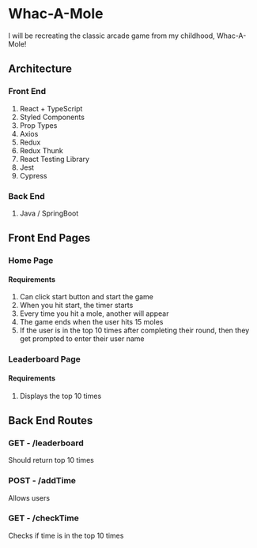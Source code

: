 # Whac-A-Mole

I will be recreating the classic arcade game from my childhood, Whac-A-Mole!

## Architecture

### Front End

1. React + TypeScript
2. Styled Components
3. Prop Types
4. Axios
5. Redux
6. Redux Thunk
7. React Testing Library
8. Jest
9. Cypress

### Back End

1. Java / SpringBoot

## Front End Pages

### Home Page

#### Requirements

1. Can click start button and start the game
2. When you hit start, the timer starts
3. Every time you hit a mole, another will appear
4. The game ends when the user hits 15 moles
5. If the user is in the top 10 times after completing their round, then they get prompted to enter their user name

### Leaderboard Page

#### Requirements

1. Displays the top 10 times

## Back End Routes

### GET - /leaderboard

Should return top 10 times

### POST - /addTime

Allows users

### GET - /checkTime

Checks if time is in the top 10 times
